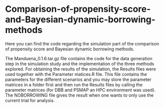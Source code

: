 # Comparison-of-propensity-score-and-Bayesian-dynamic-borrowing-methods
Here you can find the code regarding the simulation part of the comparison of propensity score and Bayesian dynamic borrowing methods.  

The Manduena_0.1.6.tar.gz file contains the code for the data generation step in the simulation study and the implementation of the three methods explored.
For obtaining the results of the simulation, the Results files were used together with the Parameter matices.R file. This file contains the parameters for the 
different scenarios and you may store the parameter matrices in a folder first and then run the Results files by calling the parameter matrices
(for DBB and PSMAP an HPC environment was used).
The NOBORROWING file gives the result when one wants to only use the current trial for analysis.
